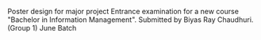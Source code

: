 Poster design for major project
Entrance examination for a new course "Bachelor in Information Management".
Submitted by Biyas Ray Chaudhuri. (Group 1)
June Batch
